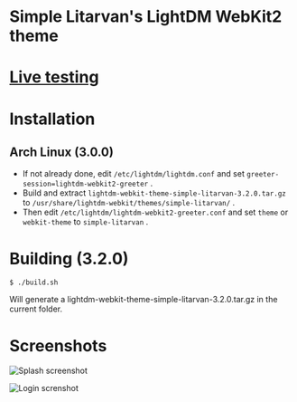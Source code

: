 # Simple Litarvan's LightDM WebKit2 theme

# [Live testing](https://samuel-vitorino.github.io/lightdm-simple-litarvan/)

# Installation

## Arch Linux (3.0.0)

* If not already done, edit `/etc/lightdm/lightdm.conf` and set `greeter-session=lightdm-webkit2-greeter` .
* Build and extract `lightdm-webkit-theme-simple-litarvan-3.2.0.tar.gz` to `/usr/share/lightdm-webkit/themes/simple-litarvan/` .
* Then edit `/etc/lightdm/lightdm-webkit2-greeter.conf` and set `theme` or `webkit-theme` to `simple-litarvan` .

# Building (3.2.0)

```
$ ./build.sh
```

Will generate a lightdm-webkit-theme-simple-litarvan-3.2.0.tar.gz in the current folder.

# Screenshots

![Splash screenshot](https://samuel-vitorino.github.io/lightdm-simple-litarvan/splash_view.png)

![Login screnshot](https://samuel-vitorino.github.io/lightdm-simple-litarvan/login_view.png)
